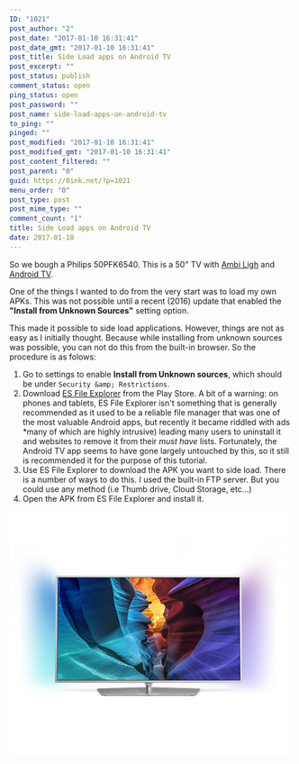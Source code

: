 ```yaml
---
ID: "1021"
post_author: "2"
post_date: "2017-01-10 16:31:41"
post_date_gmt: "2017-01-10 16:31:41"
post_title: Side Load apps on Android TV
post_excerpt: ""
post_status: publish
comment_status: open
ping_status: open
post_password: ""
post_name: side-load-apps-on-android-tv
to_ping: ""
pinged: ""
post_modified: "2017-01-10 16:31:41"
post_modified_gmt: "2017-01-10 16:31:41"
post_content_filtered: ""
post_parent: "0"
guid: https://0ink.net/?p=1021
menu_order: "0"
post_type: post
post_mime_type: ""
comment_count: "1"
title: Side Load apps on Android TV
date: 2017-01-10
---
```


So we bough a Philips 50PFK6540.  This is a 50" TV with
[Ambi Ligh](https://en.wikipedia.org/wiki/Ambilight) and
[Android TV](https://en.wikipedia.org/wiki/Android_TV).

One of the things I wanted to do from the very start was to load my own APKs.  This was not
possible until a recent (2016) update that enabled the **"Install from Unknown Sources"**
setting option.

This made it possible to side load applications.  However, things are not as easy as I
initially thought.  Because while installing from unknown sources was possible, you can not
do this from the built-in browser.  So the procedure is as folows:

1. Go to settings to enable **Install from Unknown sources**, which should be under
   `Security &amp; Restrictions`.
2. Download [ES File Explorer](https://play.google.com/store/apps/details?id=com.estrongs.android.pop)
   from the Play Store.  A bit of a warning: on phones and tablets, ES File Explorer isn't something
   that is generally recommended as it used to be a reliable file manager that was one of the
   most valuable Android apps, but recently it became riddled with ads *many of which are highly
   intrusive) leading many users to uninstall it and websites to remove it from their *must have* lists.
   Fortunately, the Android TV app seems to have gone largely untouched by this, so it still is
   recommended it for the purpose of this tutorial.
3. Use ES File Explorer to download the APK you want to side load.  There is a number of ways to do
   this.  I used the built-in FTP server.  But you could use any method (i.e Thumb drive, Cloud
   Storage, etc...)
4. Open the APK from ES File Explorer and install it.

![Philips 50PFK6540](/images/2017/50PFK6540_12-IMS-nl_NL.png)


